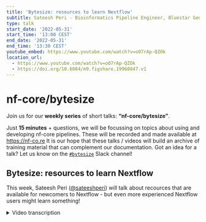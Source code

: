 ```yaml
---
title: 'Bytesize: resources to learn Nextflow'
subtitle: Sateesh Peri - Bioinformatics Pipeline Engineer, Bluestar Genomics
type: talk
start_date: '2022-05-31'
start_time: '13:00 CEST'
end_date: '2022-05-31'
end_time: '13:30 CEST'
youtube_embed: https://www.youtube.com/watch?v=oO7rAp-QZOk
location_url:
  - https://www.youtube.com/watch?v=oO7rAp-QZOk
  - https://doi.org/10.6084/m9.figshare.19960847.v1
---
```


# nf-core/bytesize

Join us for our **weekly series** of short talks: **“nf-core/bytesize”**.

Just **15 minutes** + questions, we will be focussing on topics about using and developing nf-core pipelines.
These will be recorded and made available at <https://nf-co.re>
It is our hope that these talks / videos will build an archive of training material that can complement our documentation. Got an idea for a talk? Let us know on the [`#bytesize`](https://nfcore.slack.com/channels/bytesize) Slack channel!

## Bytesize: resources to learn Nextflow

This week, Sateesh Peri ([@sateeshperi](https://github.com/sateeshperi)) will talk about recources that are available for newcomers to Nextflow - but even more experienced Nextflow users might learn something!

<details markdown="1"><summary>Video transcription</summary>
**Note: The content has been edited for reader-friendliness**

[0:01](https://www.youtube.com/watch?v=oO7rAp-QZOkt=1)
Hello, everyone. My name is Franziska Bonath. I'm today's host of this talk, and with me is Sateesh Peri. And he is going to give a talk about resources to learn Nextflow. In the chat, he put a link for live slides. And from now, I give it over to Sateesh.

[0:26](https://www.youtube.com/watch?v=oO7rAp-QZOkt=26)
Thank you, Franziska. As mentioned, we have pasted a link to the live presentation that you can follow along. I'm going to be sharing my screen as well. So today here, I'm going to give you a walkthrough on all the resources that are currently available to get a good handle on the Nextflow workflow management system.

[1:01](https://www.youtube.com/watch?v=oO7rAp-QZOkt=61)
Lets dive straight into it. If you're here, some of the goals that you should be having are to learn a simple syntax for writing pipelines that enable you to reuse existing scripts and tools from past prototyping, and also to develop self-contained pipelines, manage versions, and to be able to reproduce any form of configuration on demand. One of the most useful resources was this blog post earlier in the year, that was very useful in bringing together all the useful links that are available. But since then, there have been a lot of developments, DSL2 is now default. We were wondering if we could give a more curated list of resources that are available to learn Nextflow through self learning. Before you dive into Nextflow and nf-core, some of the prerequisites that you need to master are scripting languages, bash programming, some experience with containers and software dependencies, and also quite some experience with version control systems. Not only for version controlling but also collaborating with open source communities such as nf-core.

[2:34](https://www.youtube.com/watch?v=oO7rAp-QZOkt=154)
Here are some links. There are enough links online to help you get up to speed. But here are some links that I have followed. Pretty much this presentation is going to be about how I have learned Nextflow over the past year. I'll be sharing links that I have found useful throughout my journey. These are some of the links here to get you started on all the prerequisites that you might require as you are about to get started learning Nextflow. Once you have those down, well, you're here because you want to learn Nextflow. Nextflow enables scalable and reproducible scientific workflows using software containers. It allows the adaptation of pipelines written in most common scripting languages, and its a fluent domain specific language, currently in its version two of evolution, simplifies implementation and deployment of complex parallel and reactive workflows on cloud and hybrid environments.

[3:45](https://www.youtube.com/watch?v=oO7rAp-QZOkt=225)
The core features of Nextflow that should interest bioinformations is it enables workflow portability and reproducibility, simplify parallelization and large scale deployment, easily integrates existing tools, systems and industry standards. These are just some of the features. I have here linked two video links that give an overview of nf-core and Nextflow and also some of the details of why nf-core or Nextflow stands out in comparison to other workflow management systems. I would recommend if you're a complete beginner to go over these videos as well. But once you're through, we are talking about you might already have an introduction to Nextflow. But I want to like completely go through the nuts and bolts of to learn the whole syntax.

[4:53](https://www.youtube.com/watch?v=oO7rAp-QZOkt=)
We are recommending the courses for you here. Because now DSL2 syntax is default, we would like to transition most of the courses to DSL2 syntax as well. In that aspect, we are recommending three courses here. One is the Nextflow tutorial variant calling edition that was developed by myself and colleagues at CDC. This particular workshop content was developed so that it explains the concepts through a variant calling workflow example. I'll briefly walk you through the contents on how it has been divided for this particular workshop that we have developed. It starts off with an introduction to Nextflow, and then we dive right into introduction to nf-core with the main aspect being that we wanted to tell participants not to reinvent the wheel in writing pipelines. And an introduction to nf-core is also a great way of introducing how to run Nextflow pipelines straight out of the box, and also to show how they can be done on local on-prem HPC clusters. We introduce to these sessions here, and then we dive into the details or start with the syntax of Nextflow, then get into the details of channels, processes, workflows, and operators. And finally, we give a challenge of converting a bash script of a variant calling workflow into Nextflow processes. And finally, we show the workflow. The content will progress into modularizing all of the processes that are involved in the variant calling workflow and towards the end is where we have introduced a chapter on assembling the variant calling workflow now using nf-core modules. Previously we show how you can develop your own local modules, but we also show how the same process can be done using nf-core modules. It comes as a full circle towards the end. This session, we have designed for nine hours and it has worked out pretty well in training.

[7:43](https://www.youtube.com/watch?v=oO7rAp-QZOkt=463)
The next course that we would recommend is the Software Carpentry RNA-Seq workshop content that is currently still being developed. It's in the pre-alpha stages, but it's a great resource as it has more exercises and also it deals with an RNA-Seq example versus the variant calling example that we have previously dealt with. Further we have the official training material from Seqera labs. This is much more organized and directly from Seqera labs, but they're still in transition to move from the DSL1 examples, as employed in the current version, to DSL2. There'll be updates soon to look forward here.

[8:34](https://www.youtube.com/watch?v=oO7rAp-QZOkt=514)
For all these courses, we are trying to offer students to use Gitpod environments. Gitpod is an open-source developer platform that quickly spins up a virtual environment from a Git repository. And you can have it pre-installed with software such as Nextflow, Conda, and Docker also pre-installed. All the courses that I have just shown you, at least the variant calling workflow and the Seqera labs training material, can be opened in Gitpod. The links are accessible in the setup pages and the workshop can be followed in the Gitpod environment. Spinning up a Gitpod environment and walking through the tutorials at your own pace should give you a head start.

[9:37](https://www.youtube.com/watch?v=oO7rAp-QZOkt=577)
The next things that you should be bookmarking for handy access are the documentation links. These are the pages that are definitive in terms of the changes or the processes associated with Nextflow or nf-core. These should be your go-to docs at any time for anything definitive about Nextflow and nf-core. Bookmarking these is a thing. At this point, you might be at the stage where you say: I know Nextflow and I'm ready to take it on the flight. This is where your next point is to introduce yourself to the community, the nf-core community, where you'll find a lot more talented and expert people. Nf-core is this community that's using the Nextflow workflow language to build a set of curated, peer-reviewed best practice pipelines. Nf-core pipelines have strict guidelines. If one of them works, all of them will. And all these features make nf-core pipelines, even if you're not a developer, if you just want to use the nf-core pipeline straight out of the box, these features absolutely make it possible.

[11:12](https://www.youtube.com/watch?v=oO7rAp-QZOkt=672)
In your next step of journey, once you have finished the courses, a lot of time we would recommend spending and looking over at nf-core available pipelines, the nf-core modules that have recently been integrated into the web page itself. And also to look at the nf-core tools that are available if you're interested to develop your own pipeline in the future. Throughout, as you're going, also a great resource just like this bytesize talk, are our other bytesize talks pertaining to any specific topic. There is a YouTube list. As you go through different course materials, you might want to check out those specific videos associated. You want to make sure that you are looking at videos with the transition to DSL2 in mind. Some of them do still have DSL1 syntax. Just so that you know.

[12:24](https://www.youtube.com/watch?v=oO7rAp-QZOkt=744)
The next great resource that you should be spending a lot of time, especially getting in touch with the community is through Nextflow and nf-core Slack channels. Now, these are an absolutely great way of connecting with people around the world and most importantly, learning from them. You will see in the Slack channels, we have different channels pertaining to different topics. One pertaining to modules and request review, just as an example here, where you can actually ask questions. And more importantly, for me, Slack has become a way of troubleshooting. Any messages that I have, the first thing is I'm going and checking in the Slack workspace by searching for it. And most of the time somebody has already asked for it and there's solutions already recommended from the community. Slack is a great way of learning a lot of things and also looking for help in troubleshooting. The Nextflow help channel is a great place for asking help from everyone in the community. It's great that there are people from all over the world, all of the time zones that can help you at all times. Definitely make use of this resource. And if at all you are in a capacity by the end where you have mastered the skills yourself, please give back to the community. There are always newcomers coming in and it's always great to have their questions answered by somebody else in the community.

[14:18](https://www.youtube.com/watch?v=oO7rAp-QZOkt=858)
The next learning resource is GitHub. The GitHub review process, it not only makes sure that the community coding standards are there too, but also it's a great way of, again, learning the whole process. As you have experts from the nf-core core team guiding you on making sure all the standards are met too and also giving you unique solutions. Interaction through GitHub is also an important part. As you are interacting with the nf-core community, just pooring over the existing GitHub repos of nf-core pipelines and looking at the processes are great places to learn as you will start building your own pipelines. There's more to collaboration than you think. One of the resources that I would recommend is the Turing Way guide for collaboration. Especially if you are new to GitHub and would like to know more about how the review process works and all that you can find more information through this guide. At this point, you should be quite capable of doing any of these things especially.

[15:49](https://www.youtube.com/watch?v=oO7rAp-QZOkt=949)
One is to run the nf-core pipelines straight out of the box. Especially if you're a facility and there's an nf-core pipeline that fits your needs. One is to use the nf-core pipeline straight out of the box. Second is to run the nf-core pipelines with some modifications. Either you turn off some of the features or you add some features or modules on your own with some modifications, or create an entirely new pipeline from scratch using the nf-core template. Now using the nf-core template gives the advantage of making sure that they all have the same structure as the other nf-core pipelines. You can then adapt a lot of pieces, especially modules and subworkflows from other nf-core pipelines into your templated pipeline that you're creating. In that case, all you have to do will be to basically shop for modules in nf-core if you have all the modules available there or consider making one if it isn't there, so that you are giving back to the community as well. And in some cases, you'll have to keep some local modules.

[17:10](https://www.youtube.com/watch?v=oO7rAp-QZOkt=1030)
Once you plan all this, you can just build your pipeline from the ground up.

"Through open discussion and collaboration among the community, it's possible to leverage the knowledge of experts across the world for the development of domain-specific pipelines and implementation of current best practice analysis methods."

This is from the nf-core Nature paper, and I truly think these words hold value and I have seen it in practice. I have learned from this community a lot, so it is possible and we should keep doing this. And just so that you know, there's a new mentorships program being launched jointly by the Nextflow and nf-core community. They're hoping to organize mentor and mentee pairs, and especially reach underrepresented groups and areas to improve outreach. You'll find more details about this on the nf-core website. I think the current round is already done but they have a couple more rounds coming as well. With that, I just want to say thank you and welcome to the community. This is pretty much my setup that you can see here but I'm sure many of you will resonate with that as well. This is currently my short guide on resources to learn Nextflow. We'll soon have more improvements, but we'll be back with those again, but thank you so much everyone.

[18:56](https://www.youtube.com/watch?v=oO7rAp-QZOkt=1136)
(host) Thank you very much. I now open the floor for any questions. You can either give a hand sign or just come in. There doesn't seem to be any questions, then I would like to thank you again and for anyone who might have a question, you can always go to the Slack channel as we just discussed, and ask your question there. And also I would like to thank the Chan Zuckerberg Initiative for funding of this, and I hope to see you all soon in Slack and GitHub and everywhere else. Thank you very much.

(speaker) Thank you all.

</details>
